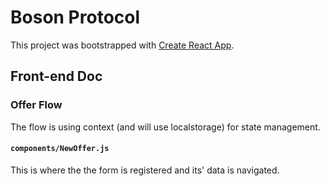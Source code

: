 # Boson Protocol

This project was bootstrapped with [Create React App](https://github.com/facebook/create-react-app).

## Front-end Doc

### Offer Flow

The flow is using context (and will use localstorage) for state management.

#### `components/NewOffer.js`
This is where the the form is registered and its' data is navigated.
